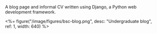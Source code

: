 A blog page and informal CV written using Django, a Python web development framework.

<div class="centre">
	<%= figure("/image/figures/bsc-blog.png", desc: "Undergraduate blog", ref: 1, width: 640) %>
</div>
